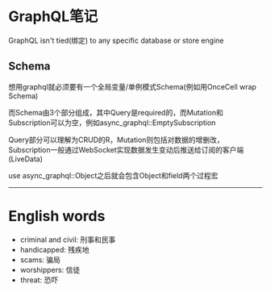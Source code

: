 # GraphQL笔记

GraphQL isn't tied(绑定) to any specific database or store engine

## Schema

想用graphql就必须要有一个全局变量/单例模式Schema(例如用OnceCell wrap Schema)

而Schema由3个部分组成，其中Query是required的，而Mutation和Subscription可以为空，例如async_graphql::EmptySubscription

Query部分可以理解为CRUD的R，Mutation则包括对数据的增删改，Subscription一般通过WebSocket实现数据发生变动后推送给订阅的客户端(LiveData)

use async_graphql::Object之后就会包含Object和field两个过程宏

---

# English words

- criminal and civil: 刑事和民事
- handicapped: 残疾地
- scams: 骗局
- worshippers: 信徒
- threat: 恐吓